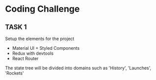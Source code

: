 # Coding Challenge
## TASK 1

Setup the elements for the project
 - Material UI + Styled Components
 - Redux with devtools
 - React Router

 The state tree will be divided into domains such as 'History', 'Launches', 'Rockets'